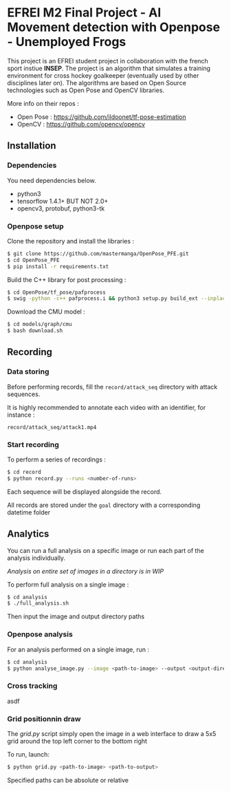 # EFREI M2 Final Project - AI Movement detection with Openpose - Unemployed Frogs

This project is an EFREI student project in collaboration with the french sport instiue **INSEP**. The project is an algorithm that simulates a training environment for cross hockey goalkeeper (eventually used by other disciplines later on). The algorithms are based on Open Source technologies such as Open Pose and OpenCV libraries.

More info on their repos :

- Open Pose : https://github.com/ildoonet/tf-pose-estimation 
- OpenCV : https://github.com/opencv/opencv 

## Installation

### Dependencies 

You need dependencies below.

- python3
- tensorflow 1.4.1+ BUT NOT 2.0+
- opencv3, protobuf, python3-tk

### Openpose setup

Clone the repository and install the libraries :

```bash
$ git clone https://github.com/mastermanga/OpenPose_PFE.git
$ cd OpenPose_PFE
$ pip install -r requirements.txt
```

Build the C++ library for post processing :

```bash
$ cd OpenPose/tf_pose/pafprocess
$ swig -python -c++ pafprocess.i && python3 setup.py build_ext --inplace
```

Download the CMU model :
```bash
$ cd models/graph/cmu
$ bash download.sh
```

## Recording

### Data storing

Before performing records, fill the `record/attack_seq` directory with attack sequences. 

It is highly recommended to annotate each video with an identifier, for instance : 

`record/attack_seq/attack1.mp4`


### Start recording

To perform a series of recordings :

```bash
$ cd record
$ python record.py --runs <number-of-runs>
```
Each sequence will be displayed alongside the record.

All records are stored under the `goal` directory with a corresponding datetime folder


## Analytics

You can run a full analysis on a specific image or run each part of the analysis individually.

*Analysis on entire set of images in a directory is in WIP*

To perform full analysis on a single image :

```bash
$ cd analysis
$ ./full_analysis.sh
```

Then input the image and output directory paths

### Openpose analysis

For an analysis performed on a single image, run :

```bash
$ cd analysis
$ python analyse_image.py --image <path-to-image> --output <output-directory>
```

### Cross tracking

asdf

### Grid positionnin draw

The *grid.py* script simply open the image in a web interface to draw a 5x5 grid around the top left corner to the bottom right

To run, launch:
```bash
$ python grid.py <path-to-image> <path-to-output>
```
Specified paths can be absolute or relative

